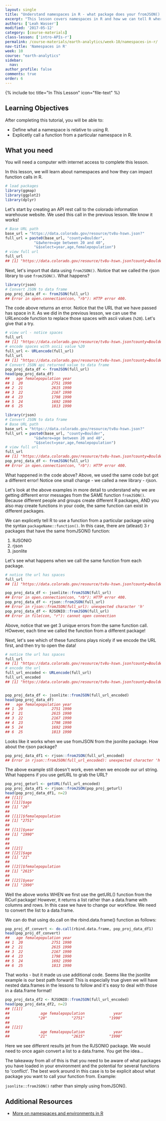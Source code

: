 ```yaml
---
layout: single
title: "Understand namespaces in R - what package does your fromJSON() function come from?"
excerpt: "This lesson covers namespaces in R and how we can tell R where to get a function from (what code to use) in R."
authors: ['Leah Wasser']
modified: '2017-05-12'
category: [course-materials]
class-lesson: ['intro-APIs-r']
permalink: /course-materials/earth-analytics/week-10/namespaces-in-r/
nav-title: 'Namespaces in R'
week: 10
course: "earth-analytics"
sidebar:
  nav:
author_profile: false
comments: true
order: 6
---
```



{% include toc title="In This Lesson" icon="file-text" %}

<div class='notice--success' markdown="1">

## <i class="fa fa-graduation-cap" aria-hidden="true"></i> Learning Objectives

After completing this tutorial, you will be able to:

* Define what a namespace is relative to using R.
* Explicetly call a function from a particular namespace in R.

## <i class="fa fa-check-square-o fa-2" aria-hidden="true"></i> What you need

You will need a computer with internet access to complete this lesson.

</div>




In this lesson, we will learn about namespaces and how they can impact function
calls in R.


```r
# load packages
library(ggmap)
library(ggplot2)
library(dplyr)
```



Let's start by creating an API rest call to the colorado information warehouse
website. We used this call in the previous lesson. We know it works!



```r
# Base URL path
base_url = "https://data.colorado.gov/resource/tv8u-hswn.json?"
full_url = paste0(base_url, "county=Boulder",
             "&$where=age between 20 and 40",
             "&$select=year,age,femalepopulation")
# view full url
full_url
## [1] "https://data.colorado.gov/resource/tv8u-hswn.json?county=Boulder&$where=age between 20 and 40&$select=year,age,femalepopulation"
```

Next, let's import that data using `fromJSON()`. Notice that we called the
rjson library to use `fromJSON()`. What happens?


```r
library(rjson)
# Convert JSON to data frame
pop_proj_data_df <- fromJSON(full_url)
## Error in open.connection(con, "rb"): HTTP error 400.
```

The code above returns an error.  Notice that the URL that we have passed has space
in it. As we did in the previous lesson, we can use the URLencode function to
replace those spaces with ascii values (`%20`). Let's give that a try.


```r
# view url - notice spaces
full_url
## [1] "https://data.colorado.gov/resource/tv8u-hswn.json?county=Boulder&$where=age between 20 and 40&$select=year,age,femalepopulation"
# encode spaces with ascii value %20
full_url <- URLencode(full_url)
full_url
## [1] "https://data.colorado.gov/resource/tv8u-hswn.json?county=Boulder&$where=age%20between%2020%20and%2040&$select=year,age,femalepopulation"
# Convert JSON api returned value to data frame
pop_proj_data_df <- fromJSON(full_url)
head(pop_proj_data_df)
##   age femalepopulation year
## 1  20             2751 1990
## 2  21             2615 1990
## 3  22             2167 1990
## 4  23             1798 1990
## 5  24             1692 1990
## 6  25             1813 1990
```



```r
library(rjson)
# Convert JSON to data frame
# Base URL path
base_url = "https://data.colorado.gov/resource/tv8u-hswn.json?"
full_url = paste0(base_url, "county=Boulder",
             "&$where=age between 20 and 40",
             "&$select=year,age,femalepopulation")
# view full url
full_url
## [1] "https://data.colorado.gov/resource/tv8u-hswn.json?county=Boulder&$where=age between 20 and 40&$select=year,age,femalepopulation"
pop_proj_data_df <- fromJSON(full_url)
## Error in open.connection(con, "rb"): HTTP error 400.
```

What happened in the code above? Above, we used the same code but got a different
error! Notice one small change - we called a new library - rjson.

Let's look at the above examples in more detail to understand why we are getting
different error messages from the SAME function `fromJSON()`. Because different people
and groups create different R packages, AND you also may create functions in your
code, the same function can exist in different packages.

We can explicetly tell R to use a function from a particular package using the
syntax `packageName::function()`. In this case, there are (atleast) 3 r packages that have
the same fromJSON() function:

1. RJSONIO
1. rjson
1. jsonlite

Let's see what happens when we call the same function from each package.



```r
# notice the url has spaces
full_url
## [1] "https://data.colorado.gov/resource/tv8u-hswn.json?county=Boulder&$where=age between 20 and 40&$select=year,age,femalepopulation"

pop_proj_data_df <- jsonlite::fromJSON(full_url)
## Error in open.connection(con, "rb"): HTTP error 400.
pop_proj_data_df <- rjson::fromJSON(full_url)
## Error in rjson::fromJSON(full_url): unexpected character 'h'
pop_proj_data_df <- RJSONIO::fromJSON(full_url)
## Error in file(con, "r"): cannot open connection
```

Above, notice that we get 3 unique errors from the same function call. HOwever, each
time we called the function from a different package!

Next, let's see which of these functions plays nicely if we encode the URL first,
and then try to open the data!



```r
# notice the url has spaces
full_url
## [1] "https://data.colorado.gov/resource/tv8u-hswn.json?county=Boulder&$where=age between 20 and 40&$select=year,age,femalepopulation"
# encode the url
full_url_encoded <- URLencode(full_url)
full_url_encoded
## [1] "https://data.colorado.gov/resource/tv8u-hswn.json?county=Boulder&$where=age%20between%2020%20and%2040&$select=year,age,femalepopulation"


pop_proj_data_df <- jsonlite::fromJSON(full_url_encoded)
head(pop_proj_data_df)
##   age femalepopulation year
## 1  20             2751 1990
## 2  21             2615 1990
## 3  22             2167 1990
## 4  23             1798 1990
## 5  24             1692 1990
## 6  25             1813 1990
```

Looks like it works when we use fromJSON from the jsonlite package. How about the
rjson package?



```r
pop_proj_data_df1 <- rjson::fromJSON(full_url_encoded)
## Error in rjson::fromJSON(full_url_encoded): unexpected character 'h'
```

The above example still doesn't work, even when we encode our url string. What
happens if you use getURL to grab the URL?


```r
pop_proj_geturl <- getURL(full_url_encoded)
pop_proj_data_df1 <- rjson::fromJSON(pop_proj_geturl)
head(pop_proj_data_df1, n=2)
## [[1]]
## [[1]]$age
## [1] "20"
## 
## [[1]]$femalepopulation
## [1] "2751"
## 
## [[1]]$year
## [1] "1990"
## 
## 
## [[2]]
## [[2]]$age
## [1] "21"
## 
## [[2]]$femalepopulation
## [1] "2615"
## 
## [[2]]$year
## [1] "1990"
```

Well the above works WHEN we first use the getURL() function from the RCurl package!
However, it returns a list rather than a data.frame with columns and rows. In this
case we have to change our workflow. We need to convert the list to a data.frame.

We can do that using do.call on the rbind.data.frame() function as follows:


```r
pop_proj_df_convert <- do.call(rbind.data.frame, pop_proj_data_df1)
head(pop_proj_df_convert)
##   age femalepopulation year
## 1  20             2751 1990
## 2  21             2615 1990
## 3  22             2167 1990
## 4  23             1798 1990
## 5  24             1692 1990
## 6  25             1813 1990
```

That works - but it made us use additional code. Seems like the jsonlite example
is our best path forward! This is especially true given we will have nested
data.frames in the lessons to follow and it's easy to deal with those in a data.frame
format!


```r
pop_proj_data_df2 <- RJSONIO::fromJSON(full_url_encoded)
head(pop_proj_data_df2, n=2)
## [[1]]
##              age femalepopulation             year 
##             "20"           "2751"           "1990" 
## 
## [[2]]
##              age femalepopulation             year 
##             "21"           "2615"           "1990"
```

Here we see different results jet from the RJSONIO package. We would need to once
again convert a list to a data.frame. You get the idea...

The takeaway from all of this is that you need to be aware of what packages
you have loaded in your environment and the potential for several functions to
'conflict'. The best work around in this case is to be explicit about what
package you want to call your function from. Example:

`jsonlite::fromJSON()` rather than simply using fromJSON().


<div class="notice--info" markdown="1">

## Additional Resources

* <a href="http://blog.obeautifulcode.com/R/How-R-Searches-And-Finds-Stuff/" target="_blank">More on namespaces and environments in R</a>
</div>
